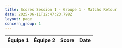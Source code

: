 ```yaml
---
title: Scores Session 1 - Groupe 1 - Matchs Retour
date: 2025-06-11T12:47:23.798Z
layout: page
concern_group: 1
---
```




| Équipe 1 | Équipe 2 | Score | Date |
|----------|----------|-------|------|

